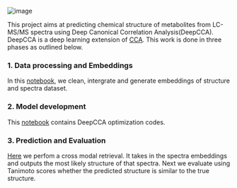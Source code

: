 

![image](https://user-images.githubusercontent.com/71344715/213717024-8e8cd437-8600-47fd-bacb-d653eebf0793.png)

This project aims at predicting chemical structure of metabolites from LC-MS/MS spectra using Deep Canonical Correlation Analysis(DeepCCA). DeepCCA is a deep learning extension of [CCA](https://bmcbioinformatics.biomedcentral.com/articles/10.1186/s12859-018-2572-9). This work is done in three phases as outlined below.







<h3> 1. Data processing and Embeddings </h3>

In this [notebook](https://github.com/LukaLmelias/DeepCCA_thesis/blob/main/data_preprocessing_and_embeddings.ipynb), we clean, intergrate and generate embeddings of structure and spectra dataset.

<h3> 2. Model development </h3>

This [notebook](https://github.com/LukaLmelias/DeepCCA_thesis/blob/main/DeepCCA_models_training.ipynb) contains DeepCCA optimization codes.

<h3> 3. Prediction and Evaluation </h3>

[Here](https://github.com/LukaLmelias/DeepCCA_thesis/blob/main/spectra_structure_prediction.ipynb) we perfom a cross modal retrieval. It takes in the spectra embeddings and outputs the most likely structure of that spectra. Next we evaluate using Tanimoto scores whether the predicted structure is similar to the true structure.





 

